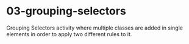 # 03-grouping-selectors

Grouping Selectors activity where multiple classes are added in single elements in order to apply two different rules to it.
